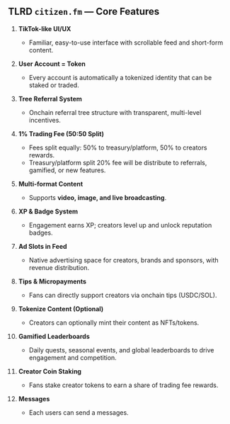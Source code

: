 ## TLRD `citizen.fm` — Core Features

1. **TikTok-like UI/UX**

   * Familiar, easy-to-use interface with scrollable feed and short-form content.

2. **User Account = Token**

   * Every account is automatically a tokenized identity that can be staked or traded.

3. **Tree Referral System**

   * Onchain referral tree structure with transparent, multi-level incentives.

4. **1% Trading Fee (50:50 Split)**

   * Fees split equally: 50% to treasury/platform, 50% to creators rewards.
   * Treasury/platform split 20% fee will be distribute to referrals, gamified, or new features.

5. **Multi-format Content**

   * Supports **video, image, and live broadcasting**.

6. **XP & Badge System**

   * Engagement earns XP; creators level up and unlock reputation badges.

7. **Ad Slots in Feed**

   * Native advertising space for creators, brands and sponsors, with revenue distribution.

8. **Tips & Micropayments**

   * Fans can directly support creators via onchain tips (USDC/SOL).

9. **Tokenize Content (Optional)**

   * Creators can optionally mint their content as NFTs/tokens.

10. **Gamified Leaderboards**

    * Daily quests, seasonal events, and global leaderboards to drive engagement and competition.

11. **Creator Coin Staking**

    * Fans stake creator tokens to earn a share of trading fee rewards.

13. **Messages**

    * Each users can send a messages.

